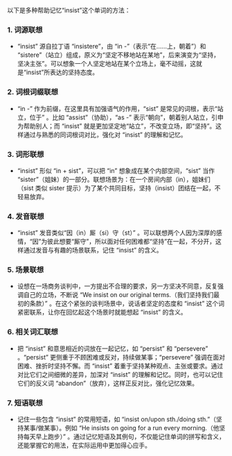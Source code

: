 以下是多种帮助记忆“insist”这个单词的方法：

### 1. 词源联想
 - “insist” 源自拉丁语 “insistere”，由 “in -”（表示“在……上，朝着”）和 “sistere”（站立）组成，原义为“坚定不移地站在某地”，后来演变为“坚持，坚决主张”。可以想象一个人坚定地站在某个立场上，毫不动摇，这就是“insist”所表达的坚持态度。

### 2. 词根词缀联想
 - “in -” 作为前缀，在这里具有加强语气的作用，“sist” 是常见的词根，表示“站立，位于” 。比如 “assist”（协助），“as -” 表示“朝向”，朝着别人站立，引申为帮助别人；而 “insist” 就是更加坚定地“站立”，不改变立场，即“坚持”。这样通过与熟悉的同词根词对比，强化对 “insist” 的理解和记忆。

### 3. 词形联想
 - “insist” 形似 “in + sist”，可以把 “in” 想象成在某个内部空间，“sist” 当作 “sister”（姐妹）的一部分。联想场景为：在一个房间内部（in），姐妹们（sist 类似 sister 提示）为了某个共同目标，坚持（insist）团结在一起，不轻易放弃。

### 4. 发音联想
 - “insist” 发音类似“因（in）厮（si）守（st）” 。可以联想两个人因为深厚的感情，“因”为彼此想要“厮守”，所以面对任何困难都“坚持”在一起，不分开，这样通过发音与有趣的场景联系，记住 “insist” 的含义。

### 5. 场景联想
 - 设想在一场商务谈判中，一方提出不合理的要求，另一方坚决不同意，反复强调自己的立场，不断说 “We insist on our original terms.（我们坚持我们最初的条款）” 。在这个紧张的谈判场景中，说话者坚定的态度和 “insist” 这个词紧密联系，让你在回忆起这个场景时就能想起 “insist” 的含义。

### 6. 相关词汇联想
 - 把 “insist” 和意思相近的词放在一起记忆，如 “persist” 和 “persevere” 。“persist” 更侧重于不顾困难或反对，持续做某事；“persevere” 强调在面对困难、挫折时坚持不懈。而 “insist” 着重于坚持某种观点、主张或要求。通过对比它们之间细微的差异，加深对 “insist” 的理解和记忆。同时，也可以记住它们的反义词 “abandon”（放弃），这样正反对比，强化记忆效果。

### 7. 短语联想
 - 记住一些包含 “insist” 的常用短语，如 “insist on/upon sth./doing sth.”（坚持某事/做某事）。例如 “He insists on going for a run every morning.（他坚持每天早上跑步）” 。通过记忆短语及其例句，不仅能记住单词的拼写和含义，还能掌握它的用法，在实际运用中更加得心应手。 